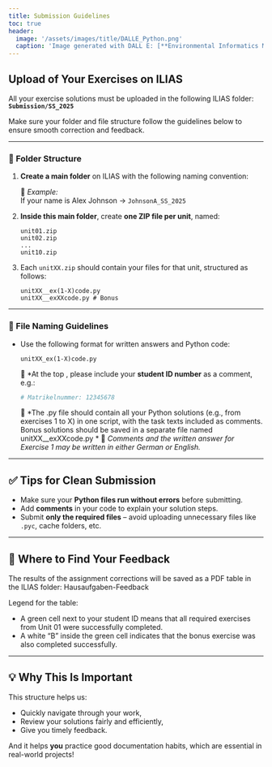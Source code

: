 ```yaml
---
title: Submission Guidelines
toc: true
header:
  image: '/assets/images/title/DALLE_Python.png'
  caption: 'Image generated with DALL E: [**Environmental Informatics Marburg**](https://www.uni-marburg.de/en/fb19/disciplines/physisch/environmentalinformatics)'
---
```


## Upload of Your Exercises on ILIAS

All your exercise solutions must be uploaded in the following ILIAS folder:  
**`Submission/SS_2025`**

Make sure your folder and file structure follow the guidelines below to ensure smooth correction and feedback.

---

### 📁 Folder Structure

1. **Create a main folder** on ILIAS with the following naming convention:

   🔸 *Example:*  
   If your name is Alex Johnson → `JohnsonA_SS_2025`

2. **Inside this main folder**, create **one ZIP file per unit**, named:
   ```
   unit01.zip
   unit02.zip
   ...
   unit10.zip
   ```

3. Each `unitXX.zip` should contain your files for that unit, structured as follows:
   ```
   unitXX__ex(1-X)code.py
   unitXX__exXXcode.py # Bonus 
   ```

---

### 📄 File Naming Guidelines


- Use the following format for written answers and Python code:
  ```
  unitXX_ex(1-X)code.py
  ```
  🔖 *At the top , please include your **student ID number** as a comment, e.g.:
  ```python
  # Matrikelnummer: 12345678
  ```

  📝 *The .py file should contain all your Python solutions (e.g., from exercises 1 to X) in one script, with the task texts included as comments. Bonus solutions should be saved in a separate file named unitXX__exXXcode.py *
  💬 *Comments and the written answer for Exercise 1 may be written in either German or English.*


---

## ✅ Tips for Clean Submission

- Make sure your **Python files run without errors** before submitting.
- Add **comments** in your code to explain your solution steps.
- Submit **only the required files** – avoid uploading unnecessary files like `.pyc`, cache folders, etc.

---

## 📝  Where to Find Your Feedback

The results of the assignment corrections will be saved as a PDF table in the ILIAS folder:
Hausaufgaben-Feedback

Legend for the table:

- A green cell next to your student ID means that all required exercises from Unit 01 were successfully completed.
- A white “B” inside the green cell indicates that the bonus exercise was also completed successfully.

---

## 💡 Why This Is Important

This structure helps us:
- Quickly navigate through your work,
- Review your solutions fairly and efficiently,
- Give you timely feedback.

And it helps **you** practice good documentation habits, which are essential in real-world projects!
